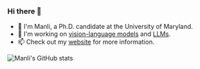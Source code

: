 ### Hi there 👋

<!--
**azshue/azshue** is a ✨ _special_ ✨ repository because its `README.md` (this file) appears on your GitHub profile.

Here are some ideas to get you started:

- 🔭 I’m currently working on ...
- 🌱 I’m currently learning ...
- 👯 I’m looking to collaborate on ...
- 🤔 I’m looking for help with ...
- 💬 Ask me about ...
- 📫 How to reach me: ...
- 😄 Pronouns: ...
- ⚡ Fun fact: ...
-->

- 🤗 I'm Manli, a Ph.D. candidate at the University of Maryland. 
- 🔭 I'm working on [vision-language models](https://github.com/azshue/TPT) and [LLMs](https://github.com/azshue/AutoPoison).
- 📫 Check out my [website](https://azshue.github.io/) for more information.

![Manli's GitHub stats](https://github-readme-stats-swart-three-56.vercel.app/api?username=azshue&show_icons=true&theme=transparent)
